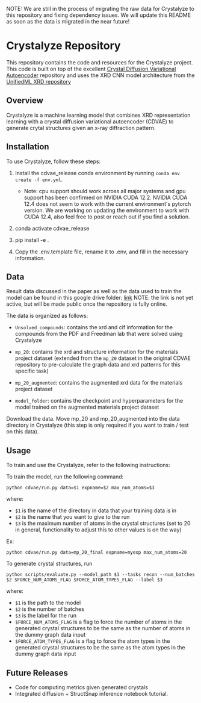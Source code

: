 NOTE: We are still in the process of migrating the raw data for Crystalyze to this repository and fixing dependency issues. We will update this README as soon as the data is migrated in the near future!

# Crystalyze Repository

This repository contains the code and resources for the Crystalyze project. This code is built on top of the excellent [Crystal Diffusion Variational Autoencoder](https://github.com/txie-93/cdvae) repository and uses the XRD CNN model architecture from the [UnifiedML XRD repository](https://github.com/AGI-init/XRDs/tree/main)

## Overview

Crystalyze is a machine learning model that combines XRD representation learning with a crystal diffusion variational autoencoder (CDVAE) to generate crytal structures given an x-ray diffraction pattern. 

## Installation

To use Crystalyze, follow these steps:

1. Install the cdvae_release conda environment by running `conda env create -f env.yml`. 
    * Note: cpu support should work across all major systems and gpu support has been confirmed on NVIDIA CUDA 12.2. NVIDIA CUDA 12.4 does not seem to work with the current environment's pytorch version.
    We are working on updating the environment to work with CUDA 12.4, also feel free to post or reach out if you find a solution. 

2. conda activate cdvae_release

3. pip install -e .

4. Copy the .env.template file, rename it to .env, and fill in the necessary information.

## Data 

Result data discussed in the paper as well as the data used to train the model can be found in this google drive folder: [link](https://drive.google.com/drive/u/0/folders/1iANYLKp4pscNSA1VirSSSrPnt-2BNfzx) NOTE: the link is not yet active, but will be made public once the repository is fully online. 

The data is organized as follows:

- `Unsolved_compounds`: contains the xrd and cif information for the compounds from the PDF and Freedman lab that were solved using Crystalyze

- `mp_20`: contains the xrd and structure information for the materials project dataset (extended from the `mp_20` dataset in the original CDVAE repository to pre-calculate the graph data and xrd patterns for this specific task)

- `mp_20_augmented`: contains the augmented xrd data for the materials project dataset 

- `model_folder`: contains the checkpoint and hyperparameters for the model trained on the augmented materials project dataset

Download the data. Move mp_20 and mp_20_augmented into the data directory in Crystalyze (this step is only required if you want to train / test on this data). 

## Usage

To train and use the Crystalyze, refer to the following instructions:

To train the model, run the following command:

```python cdvae/run.py data=$1 expname=$2 max_num_atoms=$3```

where: 
- `$1` is the name of the directory in data that your training data is in 
- `$2` is the name that you want to give to the run 
- `$3` is the maximum number of atoms in the crystal structures (set to 20 in general, functionality to adjust this to other values is on the way)

Ex: 

```python cdvae/run.py data=mp_20_final expname=myexp max_num_atoms=20```

To generate crystal structures, run 

```python scripts/evaluate.py --model_path $1 --tasks recon --num_batches $2 $FORCE_NUM_ATOMS_FLAG $FORCE_ATOM_TYPES_FLAG --label $3 ```

where:
- `$1` is the path to the model
- `$2` is the number of batches
- `$3` is the label for the run
- `$FORCE_NUM_ATOMS_FLAG` is a flag to force the number of atoms in the generated crystal structures to be the same as the number of atoms in the dummy graph data input
- `$FORCE_ATOM_TYPES_FLAG` is a flag to force the atom types in the generated crystal structures to be the same as the atom types in the dummy graph data input

## Future Releases 
* Code for computing metrics given generated crystals
* Integrated diffusion + StructSnap inference notebook tutorial. 
